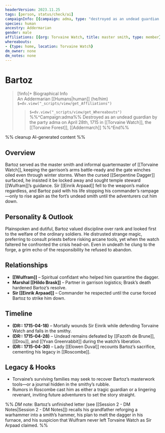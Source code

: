 ```yaml
---
headerVersion: 2023.11.25
tags: [person, status/check/ai]
campaignInfo: [{campaign: adma, type: "destroyed as an undead guardian by the party", date: 1715-04-28}]
species: human
ancestry: Addermarian
gender: male
affiliations: [{org: Torvaine Watch, title: master smith, type: member}]
whereabouts:
- {type: home, location: Torvaine Watch}
dm_owner: none
dm_notes: none
---
```

# Bartoz
>[!info]+ Biographical Info  
> An Addermarian [[Humans|human]] (he/him)  
> `$=dv.view("_scripts/view/get_Affiliations")`  
>> `$=dv.view("_scripts/view/get_Whereabouts")`  
>> %%^Campaign:adma%% Destroyed as an undead guardian by the party adma on April 28th, 1715 in [[Torvaine Watch]], the [[Torvaine Forest]], [[Addermarch]] %%^End%%

%% cleanup AI-generated content %%

## Overview
Bartoz served as the master smith and informal quartermaster of [[Torvaine Watch]], keeping the garrison’s arms battle-ready and the gate winches oiled even through winter storms. When the cursed [[Serpentine Dagger]] surfaced, he insisted it be locked away and sought temple steward [[Wulfram]]’s guidance. Sir [[Einrik Arpaad]] fell to the weapon’s malice regardless, and Bartoz paid with his life stopping his commander’s rampage—only to rise again as the fort’s undead smith until the adventurers cut him down.

## Personality & Outlook
Plainspoken and dutiful, Bartoz valued discipline over rank and looked first to the welfare of the ordinary soldiers. He distrusted strange magic, preferring to consult priests before risking arcane tools, yet when the watch faltered he confronted the crisis head-on. Even in undeath he clung to the forge, a grim echo of the responsibility he refused to abandon.

## Relationships
- **[[Wulfram]]** – Spiritual confidant who helped him quarantine the dagger.  
- **Marshal [[Hildo Brask]]** – Partner in garrison logistics; Brask’s death hardened Bartoz’s resolve.  
- **Sir [[Einrik Arpaad]]** – Commander he respected until the curse forced Bartoz to strike him down.

## Timeline
- **(DR:: 1715-04-18)** – Mortally wounds Sir Einrik while defending Torvaine Watch and falls in the smithy.  
- **(DR:: 1715-04-28)** – Undead remains defeated by [[Fazoth de Brune]], [[Drou]], and [[Yvan Greenrabbit]] during the watch’s liberation.  
- **(DR:: 1715-04-30)** – Lady [[Elowen Duval]] recounts Bartoz’s sacrifice, cementing his legacy in [[Roscombe]].

## Legacy & Hooks
- Torvaine’s surviving families may seek to recover Bartoz’s masterwork tools—or a journal hidden in the smithy’s rubble.  
- Rumors in Roscombe cast him as either a tragic guardian or a lingering revenant, inviting future adventurers to set the story straight.

%% _DM_ note: Bartoz’s unfinished letter (see [[Session 2 - DM Notes|Session 2 - DM Notes]]) recalls his grandfather reforging a warhammer into a smith’s hammer, his plan to melt the dagger in his furnace, and his suspicion that Wulfram never left Torvaine Watch as Sir Arpaad claimed. %%
